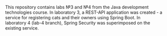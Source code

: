 This repository contains labs №3 and №4 from the Java development technologies course. In laboratory 3, a REST-API application was created - a service for registering cats and their owners using Spring Boot. In laboratory 4 (lab-4 branch), Spring Security was superimposed on the existing service.
